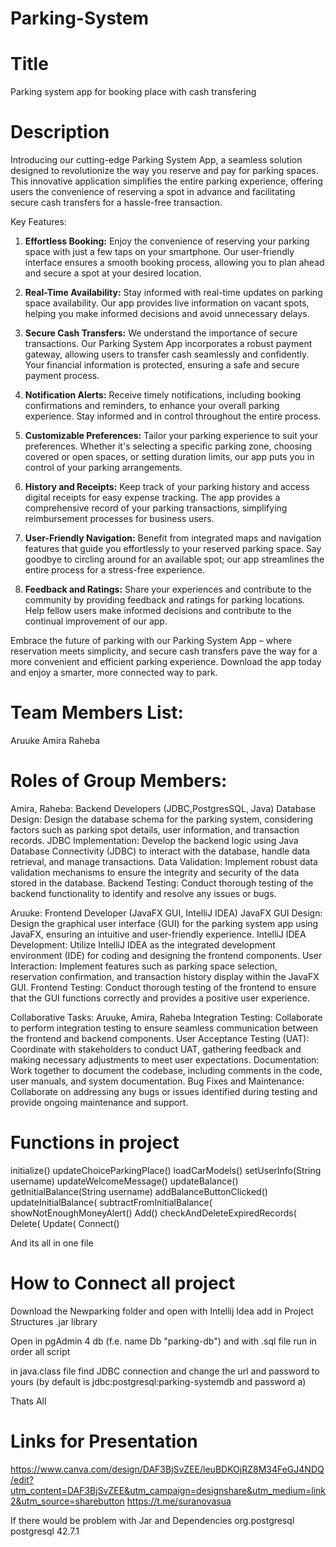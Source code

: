 # Parking-System

# Title
Parking system app for booking place with cash transfering

# Description

Introducing our cutting-edge Parking System App, a seamless solution designed to revolutionize the way you reserve and pay for parking spaces. This innovative application simplifies the entire parking experience, offering users the convenience of reserving a spot in advance and facilitating secure cash transfers for a hassle-free transaction.

Key Features:

1. **Effortless Booking:**
   Enjoy the convenience of reserving your parking space with just a few taps on your smartphone. Our user-friendly interface ensures a smooth booking process, allowing you to plan ahead and secure a spot at your desired location.

2. **Real-Time Availability:**
   Stay informed with real-time updates on parking space availability. Our app provides live information on vacant spots, helping you make informed decisions and avoid unnecessary delays.

3. **Secure Cash Transfers:**
   We understand the importance of secure transactions. Our Parking System App incorporates a robust payment gateway, allowing users to transfer cash seamlessly and confidently. Your financial information is protected, ensuring a safe and secure payment process.

4. **Notification Alerts:**
   Receive timely notifications, including booking confirmations and reminders, to enhance your overall parking experience. Stay informed and in control throughout the entire process.

5. **Customizable Preferences:**
   Tailor your parking experience to suit your preferences. Whether it's selecting a specific parking zone, choosing covered or open spaces, or setting duration limits, our app puts you in control of your parking arrangements.

6. **History and Receipts:**
   Keep track of your parking history and access digital receipts for easy expense tracking. The app provides a comprehensive record of your parking transactions, simplifying reimbursement processes for business users.

7. **User-Friendly Navigation:**
   Benefit from integrated maps and navigation features that guide you effortlessly to your reserved parking space. Say goodbye to circling around for an available spot; our app streamlines the entire process for a stress-free experience.

8. **Feedback and Ratings:**
   Share your experiences and contribute to the community by providing feedback and ratings for parking locations. Help fellow users make informed decisions and contribute to the continual improvement of our app.

Embrace the future of parking with our Parking System App – where reservation meets simplicity, and secure cash transfers pave the way for a more convenient and efficient parking experience. Download the app today and enjoy a smarter, more connected way to park.


# Team Members List:
Aruuke
Amira
Raheba

# Roles of Group Members:
Amira, Raheba: Backend Developers (JDBC,PostgresSQL, Java)
        Database Design: Design the database schema for the parking system, considering factors such as parking spot details, user information, and transaction records.
        JDBC Implementation: Develop the backend logic using Java Database Connectivity (JDBC) to interact with the database, handle data retrieval, and manage transactions.
        Data Validation: Implement robust data validation mechanisms to ensure the integrity and security of the data stored in the database.
        Backend Testing: Conduct thorough testing of the backend functionality to identify and resolve any issues or bugs.

Aruuke: Frontend Developer (JavaFX GUI, IntelliJ IDEA)
        JavaFX GUI Design: Design the graphical user interface (GUI) for the parking system app using JavaFX, ensuring an intuitive and user-friendly experience.
        IntelliJ IDEA Development: Utilize IntelliJ IDEA as the integrated development environment (IDE) for coding and designing the frontend components.
        User Interaction: Implement features such as parking space selection, reservation confirmation, and transaction history display within the JavaFX GUI.
        Frontend Testing: Conduct thorough testing of the frontend to ensure that the GUI functions correctly and provides a positive user experience.

Collaborative Tasks: Aruuke, Amira, Raheba
        Integration Testing: Collaborate to perform integration testing to ensure seamless communication between the frontend and backend components.
        User Acceptance Testing (UAT): Coordinate with stakeholders to conduct UAT, gathering feedback and making necessary adjustments to meet user expectations.
        Documentation: Work together to document the codebase, including comments in the code, user manuals, and system documentation.
        Bug Fixes and Maintenance: Collaborate on addressing any bugs or issues identified during testing and provide ongoing maintenance and support.




# Functions in project 
initialize()
updateChoiceParkingPlace()
loadCarModels()
setUserInfo(String username)
updateWelcomeMessage()
updateBalance()
getInitialBalance(String username)
addBalanceButtonClicked()
updateInitialBalance(
subtractFromInitialBalance(
showNotEnoughMoneyAlert()
Add()
checkAndDeleteExpiredRecords(
Delete(
Update(
Connect()

And its all in one file







# How to Connect all project
Download the Newparking folder and open with Intellij Idea
add in Project Structures .jar library

Open in pgAdmin 4 db (f.e. name Db "parking-db")
and with .sql file run in order all script

in java.class file find JDBC connection and change the url and password to yours
(by default is jdbc:postgresql:parking-systemdb and password a)

Thats All


# Links for Presentation
https://www.canva.com/design/DAF3BjSvZEE/leuBDKOjRZ8M34FeGJ4NDQ/edit?utm_content=DAF3BjSvZEE&utm_campaign=designshare&utm_medium=link2&utm_source=sharebutton
https://t.me/suranovasua







If there would be problem with Jar and Dependencies
<dependency>
    <groupId>org.postgresql</groupId>
    <artifactId>postgresql</artifactId>
    <version>42.7.1</version>
</dependency>



